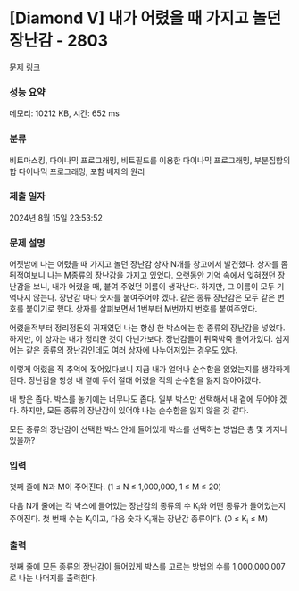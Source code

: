 # [Diamond V] 내가 어렸을 때 가지고 놀던 장난감 - 2803 

[문제 링크](https://www.acmicpc.net/problem/2803) 

### 성능 요약

메모리: 10212 KB, 시간: 652 ms

### 분류

비트마스킹, 다이나믹 프로그래밍, 비트필드를 이용한 다이나믹 프로그래밍, 부분집합의 합 다이나믹 프로그래밍, 포함 배제의 원리

### 제출 일자

2024년 8월 15일 23:53:52

### 문제 설명

<p>어젯밤에 나는 어렸을 때 가지고 놀던 장난감 상자 N개를 창고에서 발견했다. 상자를 좀 뒤적여보니 나는 M종류의 장난감을 가지고 있었다. 오랫동안 기억 속에서 잊혀졌던 장난감을 보니, 내가 어렸을 때, 붙여 주었던 이름이 생각난다. 하지만, 그 이름이 모두 기억나지 않는다. 장난감 마다 숫자를 붙여주어야 겠다. 같은 종류 장난감은 모두 같은 번호를 붙이기로 했다. 상자를 살펴보면서 1번부터 M번까지 번호를 붙여주었다.</p>

<p>어렸을적부터 정리정돈의 귀재였던 나는 항상 한 박스에는 한 종류의 장난감을 넣었다. 하지만, 이 상자는 내가 정리한 것이 아닌가보다. 장난감들이 뒤죽박죽 들어가있다. 심지어는 같은 종류의 장난감인데도 여러 상자에 나누어져있는 경우도 있다.</p>

<p>이렇게 어렸을 적 추억에 젖어있다보니 지금 내가 얼머나 순수함을 잃었는지를 생각하게 된다. 장난감을 항상 내 곁에 두어 절대 어렸을 적의 순수함을 잃지 않아야겠다.</p>

<p>내 방은 좁다. 박스를 놓기에는 너무나도 좁다. 일부 박스만 선택해서 내 곁에 두어야 겠다. 하지만, 모든 종류의 장난감이 있어야 나는 순수함을 잃지 않을 것 같다.</p>

<p>모든 종류의 장난감이 선택한 박스 안에 들어있게 박스를 선택하는 방법은 총 몇 가지나 있을까?</p>

### 입력 

 <p>첫째 줄에 N과 M이 주어진다. (1 ≤ N ≤ 1,000,000, 1 ≤ M ≤ 20)</p>

<p>다음 N개 줄에는 각 박스에 들어있는 장난감의 종류의 수 K<sub>i</sub>와 어떤 종류가 들어있는지 주어진다. 첫 번째 수는 K<sub>i</sub>이고, 다음 숫자 K<sub>i</sub>개는 장난감 종류이다. (0 ≤ K<sub>i</sub> ≤ M)</p>

### 출력 

 <p>첫째 줄에 모든 종류의 장난감이 들어있게 박스를 고르는 방법의 수를 1,000,000,007로 나눈 나머지를 출력한다.</p>

